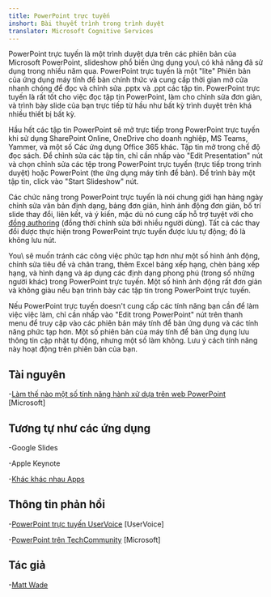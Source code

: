 ```yaml
---
title: PowerPoint trực tuyến
inshort: Bài thuyết trình trong trình duyệt
translator: Microsoft Cognitive Services
---
```


PowerPoint trực tuyến là một trình duyệt dựa trên các phiên bản của Microsoft PowerPoint,
slideshow phổ biến ứng dụng you\ có khả năng đã sử dụng trong nhiều năm qua.
PowerPoint trực tuyến là một \"lite\" Phiên bản của ứng dụng máy tính để bàn chính thức
và cung cấp thời gian mở cửa nhanh chóng để đọc và chỉnh sửa .pptx và .ppt
các tập tin. PowerPoint trực tuyến là rất tốt cho việc đọc tập tin PowerPoint, làm cho
chỉnh sửa đơn giản, và trình bày slide của bạn trực tiếp từ hầu như bất kỳ
trình duyệt trên khá nhiều thiết bị bất kỳ.

Hầu hết các tập tin PowerPoint sẽ mở trực tiếp trong PowerPoint trực tuyến khi sử dụng
SharePoint Online, OneDrive cho doanh nghiệp, MS Teams, Yammer, và một số
Các ứng dụng Office 365 khác. Tập tin mở trong chế độ đọc sách. Để chỉnh sửa các tập tin,
chỉ cần nhấp vào \"Edit Presentation\" nút và chọn chỉnh sửa các
tệp trong PowerPoint trực tuyến (trực tiếp trong trình duyệt) hoặc PowerPoint (the
ứng dụng máy tính để bàn). Để trình bày một tập tin, click vào \"Start Slideshow\" nút.

Các chức năng trong PowerPoint trực tuyến là nói chung giới hạn hàng ngày
chỉnh sửa văn bản định dạng, bảng đơn giản, hình ảnh động đơn giản, bố trí slide
thay đổi, liên kết, và ý kiến, mặc dù nó cung cấp hỗ trợ tuyệt vời
cho [đồng authoring](http://icsh.pt/CoAuthoring) (đồng thời chỉnh sửa bởi
nhiều người dùng). Tất cả các thay đổi được thực hiện trong PowerPoint trực tuyến được lưu
tự động; đó là không lưu nút.

You\ sẽ muốn tránh các công việc phức tạp hơn như một số hình ảnh động, chỉnh sửa
tiêu đề và chân trang, thêm Excel bảng xếp hạng, chèn bảng xếp hạng, và hình dạng
và áp dụng các định dạng phong phú (trong số những người khác) trong PowerPoint trực tuyến. Một số
hình ảnh động rất đơn giản và không giàu nếu bạn trình bày các tập tin trong
PowerPoint trực tuyến.

Nếu PowerPoint trực tuyến doesn\'t cung cấp các tính năng bạn cần để làm việc
việc làm, chỉ cần nhấp vào \"Edit trong PowerPoint\" nút trên thanh menu để
truy cập vào các phiên bản máy tính để bàn ứng dụng và các tính năng phức tạp hơn.
Một số phiên bản của máy tính để bàn ứng dụng lưu thông tin cập nhật tự động, nhưng một số làm
không. Lưu ý cách tính năng này hoạt động trên phiên bản của bạn.

Tài nguyên
---------

-[Làm thế nào một số tính năng hành xử dựa trên web
    PowerPoint](https://support.office.com/en-us/article/How-certain-features-behave-in-web-based-PowerPoint-A931F0C8-1305-4428-8F7C-9CFA00EF28C5)
    \[Microsoft\]

Tương tự như các ứng dụng
--------------------

-Google Slides

-Apple Keynote

-[Khác khác nhau
    Apps](https://en.wikipedia.org/wiki/Presentation_program)

Thông tin phản hồi
---------

-[PowerPoint trực tuyến UserVoice](https://powerpoint.uservoice.com/forums/270149-powerpoint-online)
    \[UserVoice\]

-[PowerPoint trên TechCommunity](https://techcommunity.microsoft.com/t5/PowerPoint-Office-Mix/ct-p/PowerPoint)
    \[Microsoft\]

Tác giả
---------

-[Matt Wade](https://www.linkedin.com/in/thatmattwade/)


